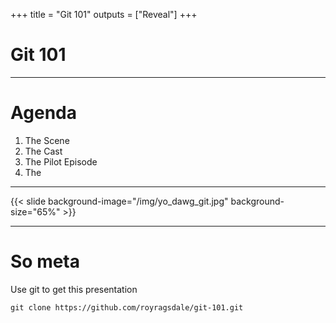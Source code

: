 +++
title = "Git 101"
outputs = ["Reveal"]
+++

# Git 101

---

# Agenda

1. The Scene  
2. The Cast
3. The Pilot Episode
4. The 

---

{{< slide background-image="/img/yo_dawg_git.jpg"  background-size="65%" >}}

---
# So meta

Use git to get this presentation

```
git clone https://github.com/royragsdale/git-101.git
```
